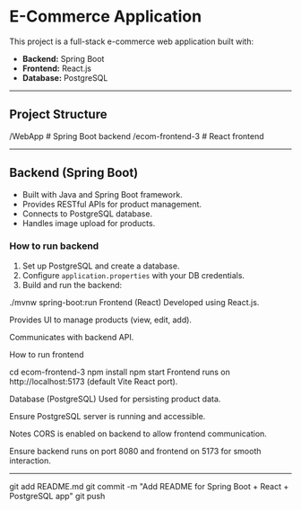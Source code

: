 # E-Commerce Application

This project is a full-stack e-commerce web application built with:

- **Backend:** Spring Boot  
- **Frontend:** React.js  
- **Database:** PostgreSQL  

---

## Project Structure

/WebApp # Spring Boot backend
/ecom-frontend-3 # React frontend

---

## Backend (Spring Boot)

- Built with Java and Spring Boot framework.  
- Provides RESTful APIs for product management.  
- Connects to PostgreSQL database.  
- Handles image upload for products.  

### How to run backend

1. Set up PostgreSQL and create a database.  
2. Configure `application.properties` with your DB credentials.  
3. Build and run the backend:

./mvnw spring-boot:run
Frontend (React)
Developed using React.js.

Provides UI to manage products (view, edit, add).

Communicates with backend API.

How to run frontend

cd ecom-frontend-3
npm install
npm start
Frontend runs on http://localhost:5173 (default Vite React port).

Database (PostgreSQL)
Used for persisting product data.

Ensure PostgreSQL server is running and accessible.

Notes
CORS is enabled on backend to allow frontend communication.

Ensure backend runs on port 8080 and frontend on 5173 for smooth interaction.

---

git add README.md
git commit -m "Add README for Spring Boot + React + PostgreSQL app"
git push
